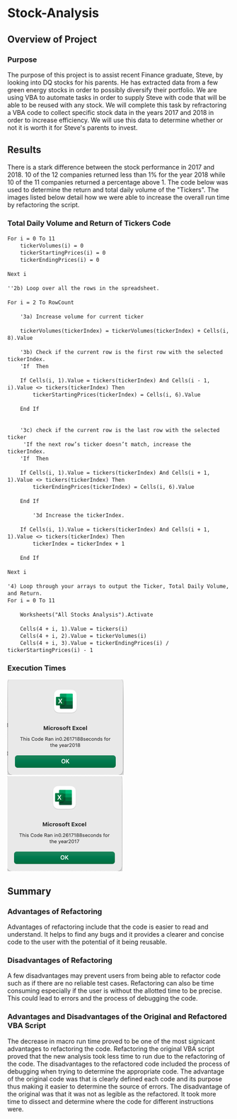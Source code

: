 # Stock-Analysis

## Overview of Project
### Purpose
  The purpose of this project is to assist recent Finance graduate, Steve, by looking into DQ stocks for his parents. He has extracted data from a few green energy stocks in order to possibly diversify their portfolio. We are using VBA to automate tasks in order to supply Steve with code that will be able to be reused with any stock. We will complete this task by refractoring a VBA code to collect specific stock data in the years 2017 and 2018 in order to increase efficiency. We will use this data to determine whether or not it is worth it for Steve's parents to invest.

## Results
  There is a stark difference between the stock performance in 2017 and 2018. 10 of the 12 companies returned less than 1% for the year 2018 while 10 of the 11 companies returned a percentage above 1. The code below was used to determine the return and total daily volume of the "Tickers". The images listed below detail how we were able to increase the overall run time by refactoring the script.
  
### Total Daily Volume and Return of Tickers Code

    For i = 0 To 11
        tickerVolumes(i) = 0
        tickerStartingPrices(i) = 0
        tickerEndingPrices(i) = 0
    
    Next i
        
    ''2b) Loop over all the rows in the spreadsheet.
    
    For i = 2 To RowCount
    
        '3a) Increase volume for current ticker
        
        tickerVolumes(tickerIndex) = tickerVolumes(tickerIndex) + Cells(i, 8).Value
        
        '3b) Check if the current row is the first row with the selected tickerIndex.
        'If  Then
        
        If Cells(i, 1).Value = tickers(tickerIndex) And Cells(i - 1, i).Value <> tickers(tickerIndex) Then
            tickerStartingPrices(tickerIndex) = Cells(i, 6).Value
        
        End If
            
        
        '3c) check if the current row is the last row with the selected ticker
         'If the next row’s ticker doesn’t match, increase the tickerIndex.
        'If  Then
            
        If Cells(i, 1).Value = tickers(tickerIndex) And Cells(i + 1, 1).Value <> tickers(tickerIndex) Then
            tickerEndingPrices(tickerIndex) = Cells(i, 6).Value
            
        End If
        
            '3d Increase the tickerIndex.
        
        If Cells(i, 1).Value = tickers(tickerIndex) And Cells(i + 1, 1).Value <> tickers(tickerIndex) Then
            tickerIndex = tickerIndex + 1
            
        End If
    
    Next i
    
    '4) Loop through your arrays to output the Ticker, Total Daily Volume, and Return.
    For i = 0 To 11
        
        Worksheets("All Stocks Analysis").Activate
        
        Cells(4 + i, 1).Value = tickers(i)
        Cells(4 + i, 2).Value = tickerVolumes(i)
        Cells(4 + i, 3).Value = tickerEndingPrices(i) / tickerStartingPrices(i) - 1
   
 ### Execution Times
 
 ![VBA-Challenge_2018.png](https://github.com/jipelletier/Stock-Analysis/blob/main/Resources/VBA-Challenge_2018.png)
 ![VBA_Challenge_2017.png](https://github.com/jipelletier/Stock-Analysis/blob/main/Resources/VBA_Challenge_2017.png)

## Summary
### Advantages of Refactoring
  Advantages of refactoring include that the code is easier to read and understand. It helps to find any bugs and it provides a clearer and concise code to the user with the potential of it being reusable.
### Disadvantages of Refactoring
  A few disadvantages may prevent users from being able to refactor code such as if there are no reliable test cases. Refactoring can also be time consuming especially if the user is without the allotted time to be precise. This could lead to errors and the process of debugging the code.
### Advantages and Disadvantages of the Original and Refactored VBA Script
  The decrease in macro run time proved to be one of the most signicant advantages to refactoring the code. Refactoring the original VBA script proved that the new analysis took less time to run due to the refactoring of the code. The disadvantages to the refactored code included the process of debugging when trying to determine the appropriate code. The advantage of the original code was that is clearly defined each code and its purpose thus making it easier to determine the source of errors. The disadvantage of the original was that it was not as legible as the refactored. It took more time to dissect and determine where the code for different instructions were.
